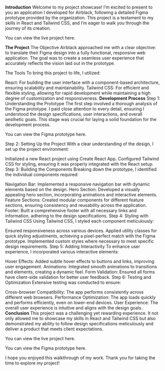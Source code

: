 
**Introduction**
Welcome to my project showcase! I’m excited to present to you an application I developed for Airblack, following a detailed Figma prototype provided by the organization. This project is a testament to my skills in React and Tailwind CSS, and I’m eager to walk you through the journey of its creation.

You can view the live project here.

**The Project**
The Objective
Airblack approached me with a clear objective: to translate their Figma design into a fully functional, responsive web application. The goal was to create a seamless user experience that accurately reflects the vision laid out in the prototype.

The Tools
To bring this project to life, I utilized:

React: For building the user interface with a component-based architecture, ensuring scalability and maintainability.
Tailwind CSS: For efficient and flexible styling, allowing for rapid development while maintaining a high degree of customization and responsiveness.
**Development Process**
Step 1: Understanding the Prototype
The first step involved a thorough analysis of the Figma prototype. I paid close attention to every detail, ensuring I understood the design specifications, user interactions, and overall aesthetic goals. This stage was crucial for laying a solid foundation for the development process.

You can view the Figma prototype here.

Step 2: Setting Up the Project
With a clear understanding of the design, I set up the project environment:

Initialized a new React project using Create React App.
Configured Tailwind CSS for styling, ensuring it was properly integrated with the React setup.
Step 3: Building the Components
Breaking down the prototype, I identified the individual components required:

Navigation Bar: Implemented a responsive navigation bar with dynamic elements based on the design.
Hero Section: Developed a visually appealing hero section, incorporating animations and interactive elements.
Feature Sections: Created modular components for different feature sections, ensuring consistency and reusability across the application.
Footer: Built a comprehensive footer with all necessary links and information, adhering to the design specifications.
Step 4: Styling with Tailwind CSS
Using Tailwind CSS, I styled each component meticulously:

Ensured responsiveness across various devices.
Applied utility classes for quick styling adjustments, achieving a pixel-perfect match with the Figma prototype.
Implemented custom styles where necessary to meet specific design requirements.
Step 5: Adding Interactivity
To enhance user experience, I incorporated various interactive elements:

Hover Effects: Added subtle hover effects to buttons and links, improving user engagement.
Animations: Integrated smooth animations to transitions and elements, creating a dynamic feel.
Form Validation: Ensured all forms have client-side validation for better user feedback.
Step 6: Testing and Optimization
Extensive testing was conducted to ensure:

Cross-browser Compatibility: The app performs consistently across different web browsers.
Performance Optimization: The app loads quickly and performs efficiently, even on lower-end devices.
User Experience: The overall user experience is intuitive and aligns with the design goals.
**Conclusion**
This project was a challenging yet rewarding experience. It not only allowed me to showcase my skills in React and Tailwind CSS but also demonstrated my ability to follow design specifications meticulously and deliver a product that meets client expectations.

You can view the live project here.

You can view the Figma prototype here.

I hope you enjoyed this walkthrough of my work. Thank you for taking the time to explore my project!
